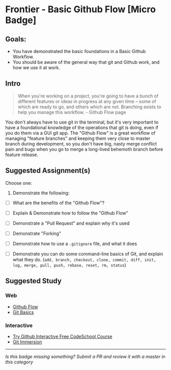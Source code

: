 Frontier - Basic Github Flow [Micro Badge]
==============================================


Goals:
------

- You have demonstrated the basic foundations in a Basic Github Workflow.
- You should be aware of the general way that git and Github work, and how we use it at work.


Intro
-----

> When you're working on a project, you're going to have a bunch of different features or ideas in progress at any given time – some of which are ready to go, and others which are not. Branching exists to help you manage this workflow. - Github Flow page

You don't always have to use git in the terminal, but it's very important to have a foundational knowledge of the operations that git is doing, even if you do them via a GUI git app. The "Github Flow" is a great workflow of managing "feature branches" and keeping them very close to master branch during development, so you don't have big, nasty merge conflict pain and bugs when you go to merge a long-lived behemoth branch before feature release.



Suggested Assignment(s)
-----------------------

Choose one:

1) Demonstrate the following:
- [ ] What are the benefits of the "Github Flow"?
- [ ] Explain & Demonstrate how to follow the "Github Flow"
- [ ] Demonstrate a "Pull Request" and explain why it's used
- [ ] Demonstrate "Forking"
- [ ] Demonstrate how to use a `.gitignore` file, and what it does
- [ ] Demonstrate you can do some command-line basics of Git, and explain what they do. (`add, branch, checkout, clone, commit, diff, init, log, merge, pull, push, rebase, reset, rm, status`)


Suggested Study
---------------

### Web

- [Github Flow](https://guides.github.com/introduction/flow/index.html)
- [Git Basics](http://git-scm.com/book/en/v2/Git-Basics-Getting-a-Git-Repository)


### Interactive

- [Try Github Interactive Free CodeSchool Course](https://try.github.io)
- [Git Immersion](http://gitimmersion.com/)



-----

*Is this badge missing something? Submit a PR and review it with a master in this category*
